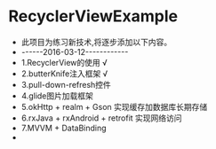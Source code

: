 # RecyclerViewExample
 * 此项目为练习新技术,将逐步添加以下内容。
 * ------2016-03-12------------
 * 1.RecyclerView的使用    √
 * 2.butterKnife注入框架    √
 * 3.pull-down-refresh控件
 * 4.glide图片加载框架
 * 5.okHttp + realm + Gson 实现缓存加数据库长期存储
 * 6.rxJava + rxAndroid + retrofit  实现网络访问
 * 7.MVVM + DataBinding
 *
